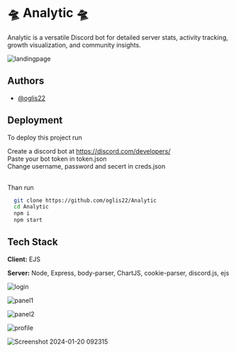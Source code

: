 
# 🛸 Analytic 🛸

Analytic is a versatile Discord bot for detailed server stats, activity tracking, growth visualization, and community insights.


![landingpage](https://github.com/oglis22/Analytic/assets/119761510/7be444d3-e5e3-4d3d-b206-6f1d2245b9c1)


## Authors

- [@oglis22](https://www.github.com/oglis22)


## Deployment

To deploy this project run <br>

Create a discord bot at https://discord.com/developers/ <br>
Paste your bot token in token.json <br>
Change username, password and secert in creds.json <br> <br>

Than run

```bash
  git clone https://github.com/oglis22/Analytic
  cd Analytic
  npm i
  npm start
```


## Tech Stack

**Client:** EJS

**Server:** Node, Express, body-parser, ChartJS, cookie-parser, discord.js, ejs


![login](https://github.com/oglis22/Analytic/assets/119761510/c66ba3b4-defd-4c71-b057-3a84f207d80a)

![panel1](https://github.com/oglis22/Analytic/assets/119761510/d57a7755-3336-4ae0-bbec-4196c21ca6f1)


![panel2](https://github.com/oglis22/Analytic/assets/119761510/1df5d4d3-ea81-4688-a02e-a20a25bdc877)


![profile](https://github.com/oglis22/Analytic/assets/119761510/b3ab4d05-3a6e-4dd1-a879-702721923522)


![Screenshot 2024-01-20 092315](https://github.com/oglis22/Analytic/assets/119761510/24b679f1-325c-46b3-a142-e3c3ba00081a)


